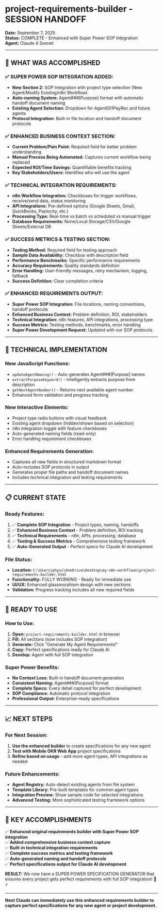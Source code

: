 # project-requirements-builder - SESSION HANDOFF
**Date:** September 7, 2025  
**Status:** COMPLETE - Enhanced with Super Power SOP Integration  
**Agent:** Claude 4 Sonnet  

---

## 🎯 **WHAT WAS ACCOMPLISHED**

### ✅ **SUPER POWER SOP INTEGRATION ADDED:**
- **New Section 2:** SOP Integration with project type selection (New Agent/Modify Existing/n8n Workflow)
- **Auto-naming System:** Agent###[Purpose] format with automatic handoff document naming
- **Existing Agent Selection:** Dropdown for Agent001PayRec and future agents
- **Protocol Integration:** Built-in file location and handoff document protocols

### ✅ **ENHANCED BUSINESS CONTEXT SECTION:**
- **Current Problem/Pain Point:** Required field for better problem understanding
- **Manual Process Being Automated:** Captures current workflow being replaced
- **Expected ROI/Time Savings:** Quantifiable benefits tracking
- **Key Stakeholders/Users:** Identifies who will use the agent

### ✅ **TECHNICAL INTEGRATION REQUIREMENTS:**
- **n8n Workflow Integration:** Checkboxes for trigger workflows, receive/send data, status monitoring
- **API Integrations:** Pre-defined options (Google Sheets, Gmail, QuickBooks, Paylocity, etc.)
- **Processing Type:** Real-time vs batch vs scheduled vs manual trigger
- **Database Requirements:** None/Local Storage/CSV/Google Sheets/External DB

### ✅ **SUCCESS METRICS & TESTING SECTION:**
- **Testing Method:** Required field for testing approach
- **Sample Data Availability:** Checkbox with description field
- **Performance Benchmarks:** Specific performance requirements
- **Accuracy Requirements:** Quality standards definition
- **Error Handling:** User-friendly messages, retry mechanism, logging, fallback
- **Success Definition:** Clear completion criteria

### ✅ **ENHANCED REQUIREMENTS OUTPUT:**
- **Super Power SOP Integration:** File locations, naming conventions, handoff protocols
- **Enhanced Business Context:** Problem definition, ROI, stakeholders
- **Technical Integration:** n8n features, API integrations, processing type
- **Success Metrics:** Testing methods, benchmarks, error handling
- **Super Power Development Request:** Updated with our SOP protocols

---

## 🔧 **TECHNICAL IMPLEMENTATION**

### **New JavaScript Functions:**
- `updateAgentNaming()` - Auto-generates Agent###[Purpose] names
- `extractPurposeKeyword()` - Intelligently extracts purpose from description
- `getNextAgentNumber()` - Returns next available agent number
- Enhanced form validation and progress tracking

### **New Interactive Elements:**
- Project type radio buttons with visual feedback
- Existing agent dropdown (hidden/shown based on selection)
- n8n integration toggle with feature checkboxes
- Auto-generated naming fields (read-only)
- Error handling requirement checkboxes

### **Enhanced Requirements Generation:**
- Captures all new fields in structured markdown format
- Auto-includes SOP protocols in output
- Generates proper file paths and handoff document names
- Includes technical integration and testing requirements

---

## 📋 **CURRENT STATE**

### **Ready Features:**
1. ✅ **Complete SOP Integration** - Project types, naming, handoffs
2. ✅ **Enhanced Business Context** - Problem definition, ROI tracking
3. ✅ **Technical Requirements** - n8n, APIs, processing, database
4. ✅ **Testing & Success Metrics** - Comprehensive testing framework
5. ✅ **Auto-Generated Output** - Perfect specs for Claude AI development

### **File Status:**
- **Location:** `C:\Users\physi\OneDrive\Desktop\my-n8n-workflows\project-requirements-builder.html`
- **Functionality:** FULLY WORKING - Ready for immediate use
- **UI/UX:** Enhanced glassmorphism design with new sections
- **Validation:** Progress tracking includes all new required fields

---

## 🚀 **READY TO USE**

### **How to Use:**
1. **Open:** `project-requirements-builder.html` in browser
2. **Fill:** All sections (now includes SOP integration)
3. **Generate:** Click "Generate My Agent Requirements!"
4. **Copy:** Perfect specifications ready for Claude AI
5. **Develop:** Agent with full SOP integration

### **Super Power Benefits:**
- **No Context Loss:** Built-in handoff document generation
- **Consistent Naming:** Agent###[Purpose] format
- **Complete Specs:** Every detail captured for perfect development
- **SOP Compliance:** Automatic protocol integration
- **Professional Output:** Enterprise-ready specifications

---

## 📈 **NEXT STEPS**

### **For Next Session:**
1. **Use the enhanced builder** to create specifications for any new agent
2. **Test with Mobile OKR Web App** project specifications
3. **Refine based on usage** - add more agent types, API integrations as needed

### **Future Enhancements:**
- **Agent Registry:** Auto-detect existing agents from file system
- **Template Library:** Pre-built templates for common agent types  
- **Integration Preview:** Show sample code for selected integrations
- **Advanced Testing:** More sophisticated testing framework options

---

## 🎯 **KEY ACCOMPLISHMENTS**

✅ **Enhanced original requirements builder with Super Power SOP integration**  
✅ **Added comprehensive business context capture**  
✅ **Built-in technical integration requirements**  
✅ **Complete success metrics and testing framework**  
✅ **Auto-generated naming and handoff protocols**  
✅ **Perfect specifications output for Claude AI development**  

**RESULT:** We now have a SUPER POWER SPECIFICATION GENERATOR that ensures every project gets perfect requirements with full SOP integration! 🚀⚡

---

**Next Claude can immediately use this enhanced requirements builder to capture perfect specifications for any new agent or project development.**
